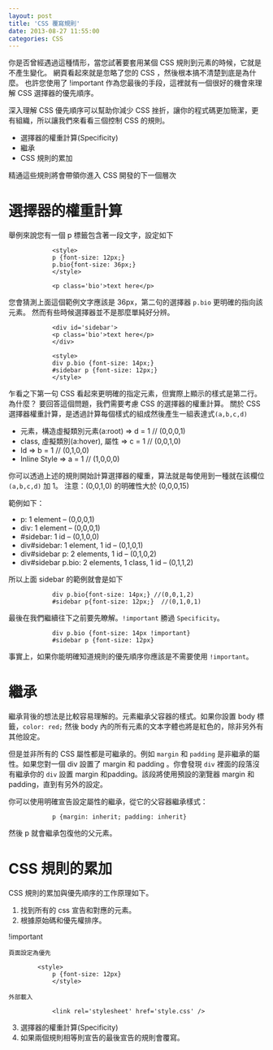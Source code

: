 ```yaml
---
layout: post
title: 'CSS 覆寫規則'
date: 2013-08-27 11:55:00
categories: CSS
---
```

你是否曾經遇過這種情形，當您試著要套用某個 CSS 規則到元素的時候，它就是不產生變化。
網頁看起來就是忽略了您的 CSS ，然後根本搞不清楚到底是為什麼。
也許您使用了 !important 作為您最後的手段，這裡就有一個很好的機會來理解 CSS 選擇器的優先順序。

深入理解 CSS 優先順序可以幫助你減少 CSS 挫折，讓你的程式碼更加簡潔，更有組織，所以讓我們來看看三個控制 CSS 的規則。

* 選擇器的權重計算(Specificity)
* 繼承
* CSS 規則的累加

精通這些規則將會帶領你進入 CSS 開發的下一個層次

# 選擇器的權重計算

舉例來說您有一個 p 標籤包含著一段文字，設定如下

				<style>
				p {font-size: 12px;}
				p.bio{font-size: 36px;}
 				</style>
        
 				<p class='bio'>text here</p>
 
 您會猜測上面這個範例文字應該是 36px，第二句的選擇器 `p.bio` 更明確的指向該元素。
 然而有些時候選擇器並不是那麼單純好分辨。
 
 				<div id='sidebar'>
				<p class='bio'>text here</p>
				</div>
        
				<style>
				div p.bio {font-size: 14px;}
				#sidebar p {font-size: 12px;}
				</style>
        
 乍看之下第一句 CSS 看起來更明確的指定元素，但實際上顯示的樣式是第二行。
 為什麼？
 要回答這個問題，我們需要考慮 CSS 的選擇器的權重計算。
 關於 CSS 選擇器權重計算，是透過計算每個樣式的組成然後產生一組表達式`(a,b,c,d)`


* 元素，構造虛擬類別元素(a:root) =>   d = 1  // (0,0,0,1)
* class, 虛擬類別(a:hover), 屬性 => c = 1  // (0,0,1,0)
* Id => b = 1 													 // (0,1,0,0)
* Inline Style => a = 1 								 // (1,0,0,0)

你可以透過上述的規則開始計算選擇器的權重，算法就是每使用到一種就在該欄位`(a,b,c,d)` 加 1。
注意：(0,0,1,0) 的明確性大於 (0,0,0,15)

範例如下：
- p: 1 element – (0,0,0,1)
- div: 1 element – (0,0,0,1)
- #sidebar: 1 id – (0,1,0,0)
- div#sidebar: 1 element, 1 id – (0,1,0,1)
- div#sidebar p: 2 elements, 1 id – (0,1,0,2)
- div#sidebar p.bio: 2 elements, 1 class, 1 id – (0,1,1,2)

所以上面 sidebar 的範例就會是如下

				div p.bio{font-size: 14px;} //(0,0,1,2)
				#sidebar p{font-size: 12px;}  //(0,1,0,1)
          
最後在我們繼續往下之前要先瞭解。`!important` 勝過 `Specificity`。

				div p.bio {font-size: 14px !important}
				#sidebar p {font-size: 12px}

事實上，如果你能明確知道規則的優先順序你應該是不需要使用 `!important`。

# 繼承

繼承背後的想法是比較容易理解的。元素繼承父容器的樣式。如果你設置 body 標籤，`color: red;` 然後 body 內的所有元素的文本字體也將是紅色的，除非另外有其他設定。

但是並非所有的 CSS 屬性都是可繼承的。例如 `margin` 和 `padding` 是非繼承的屬性。如果您對一個 div 設置了 margin 和 padding 。你會發現 `div` 裡面的段落沒有繼承你的 `div` 設置 margin 和padding。該段將使用預設的瀏覽器
margin 和 padding，直到有另外的設定。

你可以使用明確宣告設定屬性的繼承，從它的父容器繼承樣式：

				p {margin: inherit; padding: inherit}
        
然後 p 就會繼承包復他的父元素。


# CSS 規則的累加

CSS 規則的累加與優先順序的工作原理如下。

1. 找到所有的 css 宣告和對應的元素。
2. 根據原始碼和優先權排序。

  !important
    
	頁面設定為優先 
	
  			<style>
				p {font-size: 12px}
				</style>
        
	外部載入

				<link rel='stylesheet' href='style.css' />
    
3. 選擇器的權重計算(Specificity)
4. 如果兩個規則相等則宣告的最後宣告的規則會覆寫。